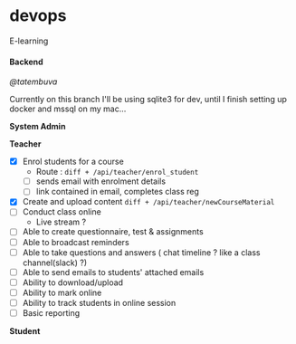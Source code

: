 # devops

E-learning

#### Backend

_@tatembuva_

Currently on this branch I'll be using sqlite3 for dev, until I finish setting up docker and mssql on my mac...

**System Admin**

**Teacher**

- [x] Enrol students for a course
  - Route :
    `diff + /api/teacher/enrol_student`
  - [ ] sends email with enrolment details
  - [ ] link contained in email, completes class reg
- [x] Create and upload content
      `diff + /api/teacher/newCourseMaterial`
- [ ] Conduct class online
  - Live stream ?
- [ ] Able to create questionnaire, test & assignments
- [ ] Able to broadcast reminders
- [ ] Able to take questions and answers ( chat timeline ? like a class channel(slack) ?)
- [ ] Able to send emails to students' attached emails
- [ ] Ability to download/upload
- [ ] Ability to mark online
- [ ] Ability to track students in online session
- [ ] Basic reporting

**Student**
